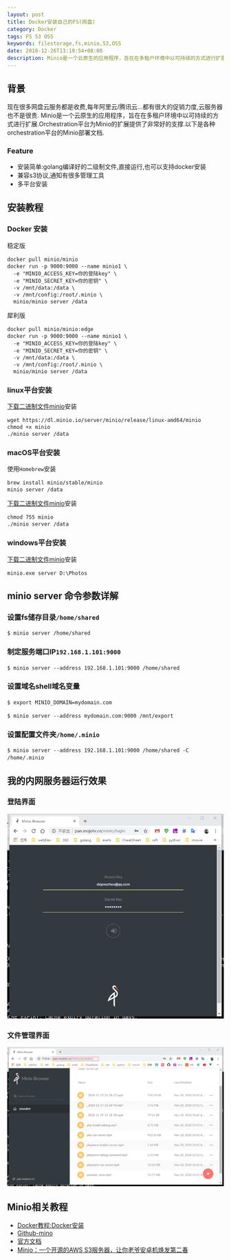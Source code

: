 ```yaml
---
layout: post
title: Docker安装自己的FS(网盘)
category: Docker
tags: FS S3 OSS
keywords: filestorage,fs,minio,S3,OSS
date: 2018-12-26T13:19:54+08:00
description: Minio是一个云原生的应用程序，旨在在多租户环境中以可持续的方式进行扩展.Orchestration平台为Minio的扩展提供了非常好的支撑.以下是各种orchestration平台的Minio部署文档.
---
```


## 背景

现在很多网盘云服务都是收费,每年阿里云/腾讯云...都有很大的促销力度,云服务器也不是很贵.
Minio是一个云原生的应用程序，旨在在多租户环境中以可持续的方式进行扩展.Orchestration平台为Minio的扩展提供了非常好的支撑.以下是各种orchestration平台的Minio部署文档.

### Feature

- 安装简单:golang编译好的二级制文件,直接运行,也可以支持docker安装
- 兼容s3协议,通知有很多管理工具
- 多平台安装

## 安装教程

### Docker 安装

稳定版

```shell
docker pull minio/minio
docker run -p 9000:9000 --name minio1 \
  -e "MINIO_ACCESS_KEY=你的登陆key" \
  -e "MINIO_SECRET_KEY=你的密钥" \
  -v /mnt/data:/data \
  -v /mnt/config:/root/.minio \
  minio/minio server /data
```

犀利版

```shell
docker pull minio/minio:edge
docker run -p 9000:9000 --name minio1 \
  -e "MINIO_ACCESS_KEY=你的登陆key" \
  -e "MINIO_SECRET_KEY=你的密钥" \
  -v /mnt/data:/data \
  -v /mnt/config:/root/.minio \
  minio/minio server /data
```

### linux平台安装

[下载二进制文件minio](https://dl.minio.io/server/minio/release/linux-amd64/minio)安装

```shell
wget https://dl.minio.io/server/minio/release/linux-amd64/minio
chmod +x minio
./minio server /data
```
### macOS平台安装

使用`Homebrew`安装

```shell
brew install minio/stable/minio
minio server /data
```

[下载二进制文件minio](https://dl.minio.io/server/minio/release/darwin-amd64/minio)安装

```shell
chmod 755 minio
./minio server /data
```

### windows平台安装
[下载二进制文件minio](https://dl.minio.io/server/minio/release/windows-amd64/minio.exe)安装

```shell
minio.exe server D:\Photos
```

## minio server 命令参数详解

### 设置fs储存目录`/home/shared`

 `$ minio server /home/shared`

### 制定服务端口IP`192.168.1.101:9000`

 `$ minio server --address 192.168.1.101:9000 /home/shared`

### 设置域名shell域名变量

 `$ export MINIO_DOMAIN=mydomain.com`
 
 `$ minio server --address mydomain.com:9000 /mnt/export`
 
### 设置配置文件夹`/home/.minio`

 `$ minio server --address 192.168.1.101:9000 /home/shared -C /home/.minio`

## 我的内网服务器运行效果

### 登陆界面

![minio_login_page](/assets/image/minio_login.png)

### 文件管理界面

![minio_hoem](/assets/image/minio_home.png)

## Minio相关教程

- [Docker教程:Docker安装]({{/2018/11/08/how-to-install-docker.html}})
- [Github-mino]()
- [官方文档](https://docs.minio.io/cn/)
- [Minio：一个开源的AWS S3服务器，让你老爷安卓机焕发第二春](https://studygolang.com/articles/10272)